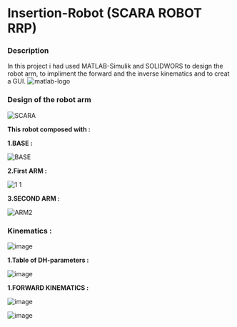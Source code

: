 # Insertion-Robot (SCARA ROBOT RRP)

### Description
In this project i had used MATLAB-Simulik and SOLIDWORS to design the robot arm, to impliment the forward and the inverse kinematics and to creat a GUI.
![matlab-logo](https://user-images.githubusercontent.com/39106620/66839852-ff422500-ef5e-11e9-821a-8df84c1305cb.jpg)

### Design of the robot arm
  ![SCARA](https://user-images.githubusercontent.com/39106620/66840065-5ea03500-ef5f-11e9-9951-862b55b3f1b0.PNG)

**This robot composed with :**

**1.BASE :**

![BASE](https://user-images.githubusercontent.com/39106620/66840306-bfc80880-ef5f-11e9-899c-87e4c52de2e3.PNG)

**2.First ARM :**

![1 1](https://user-images.githubusercontent.com/39106620/66840499-11709300-ef60-11e9-8db5-5406f2a14126.PNG)

**3.SECOND ARM :**

![ARM2](https://user-images.githubusercontent.com/39106620/66840545-2816ea00-ef60-11e9-94fe-5457117ec577.PNG)

### Kinematics :
![image](https://user-images.githubusercontent.com/39106620/66840758-7330fd00-ef60-11e9-8da4-1e9bd6b2fadd.png)

**1.Table of DH-parameters :**

![image](https://user-images.githubusercontent.com/39106620/66840916-b7bc9880-ef60-11e9-82d2-dc73bcf62100.png)

**1.FORWARD KINEMATICS :**

![image](https://user-images.githubusercontent.com/39106620/66841074-079b5f80-ef61-11e9-9285-93b339371ec0.png)

![image](https://user-images.githubusercontent.com/39106620/66841143-239f0100-ef61-11e9-8f0d-18b3af04c285.png)


